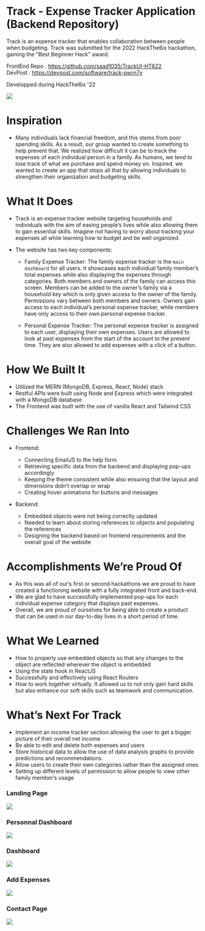 # Track - Expense Tracker Application (Backend Repository)
Track is an expense tracker that enables collaboration between people when budgeting. Track was submitted for the 2022 HackThe6ix hackathon, gaining the "Best Beginner Hack" award.

FrontEnd Repo : https://github.com/saad1035/TrackUI-HT622 </br>
DevPost : https://devpost.com/software/track-pwrn7y

Developped during HackThe6ix '22

<p align="left">
  <img src="https://d112y698adiu2z.cloudfront.net/photos/production/software_thumbnail_photos/002/195/143/datas/medium.gif">
</p>

# Inspiration

- Many individuals lack financial freedom, and this stems from poor spending skills. As a result, our group wanted to create something to help prevent that. We realized how difficult it can be to track the expenses of each individual person in a family. As humans, we tend to lose track of what we purchase and spend money on. Inspired, we wanted to create an app that stops all that by allowing individuals to strengthen their organization and budgeting skills.

# What It Does

- Track is an expense tracker website targeting households and individuals with the aim of easing people’s lives while also allowing them to gain essential skills. Imagine not having to worry about tracking your expenses all while learning how to budget and be well organized.

- The website has two key components:

  - Family Expense Tracker:
The family expense tracker is the ```main dashboard``` for all users. It showcases each individual family member’s total expenses while also displaying the expenses through categories. Both members and owners of the family can access this screen. Members can be added to the owner’s family via a household key which is only given access to the owner of the family. Permissions vary between both members and owners. Owners gain access to each individual’s personal expense tracker, while members have only access to their own personal expense tracker.

  - Personal Expense Tracker:
The personal expense tracker is assigned to each user, displaying their own expenses. Users are allowed to look at past expenses from the start of the account to the present time. They are also allowed to add expenses with a click of a button.

# How We Built It

- Utilized the MERN (MongoDB, Express, React, Node) stack
- Restful APIs were built using Node and Express which were integrated with a MongoDB database
- The Frontend was built with the use of vanilla React and Tailwind CSS

# Challenges We Ran Into
- Frontend: 
  - Connecting EmailJS to the help form 
  - Retrieving specific data from the backend and displaying pop-ups accordingly 
  - Keeping the theme consistent while also ensuring that the layout and dimensions didn’t overlap or wrap 
  - Creating hover animations for buttons and messages

- Backend: 
  - Embedded objects were not being correctly updated 
  - Needed to learn about storing references to objects and populating the references 
  - Designing the backend based on frontend requirements and the overall goal of the website

# Accomplishments We’re Proud Of

- As this was all of our’s first or second hackathons we are proud to have created a functioning website with a fully integrated front and back-end.
- We are glad to have successfully implemented pop-ups for each individual expense category that displays past expenses.
- Overall, we are proud of ourselves for being able to create a product that can be used in our day-to-day lives in a short period of time.

# What We Learned

- How to properly use embedded objects so that any changes to the object are reflected wherever the object is embedded
- Using the state hook in ReactJS
- Successfully and effectively using React Routers
- How to work together virtually. It allowed us to not only gain hard skills but also enhance our soft skills such as teamwork and communication.

# What’s Next For Track

- Implement an income tracker section allowing the user to get a bigger picture of their overall net income
- Be able to edit and delete both expenses and users
- Store historical data to allow the use of data analysis graphs to provide predictions and recommendations.
- Allow users to create their own categories rather than the assigned ones
- Setting up different levels of permission to allow people to view other family member’s usage

<p align="center">
  <h3><strong>Landing Page</strong></h3>
  <img src="readmephoto/original.png">
  <h3><strong>Personnal Dashboard</strong></h3>
  <img src="readmephoto/original (1).png">
  <h3><strong>Dashboard</strong></h3>
  <img src="readmephoto/original (2).png">
  <h3><strong>Add Expenses</strong></h3>
  <img src="readmephoto/original (3).png">
  <h3><strong>Contact Page</strong></h3>
  <img src="readmephoto/original (4).png">
</p>
